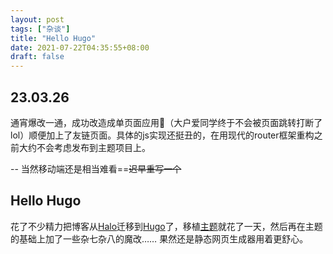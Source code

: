 ```yaml
---
layout: post
tags: ["杂谈"]
title: "Hello Hugo"
date: 2021-07-22T04:35:55+08:00
draft: false
---
```

## 23.03.26

通宵爆改一通，成功改造成单页面应用🤩（大户爱同学终于不会被页面跳转打断了lol）顺便加上了友链页面。具体的js实现还挺丑的，在用现代的router框架重构之前大约不会考虑发布到主题项目上。

--
当然移动端还是相当难看==~~迟早重写一个~~

## Hello Hugo

花了不少精力把博客从[Halo](https://halo.run/)迁移到[Hugo](https://gohugo.io/)了，移植[主题](https://github.com/xslingcn/Vno-Hugo)就花了一天，然后再在主题的基础上加了一些杂七杂八的魔改……
果然还是静态网页生成器用着更舒心。
